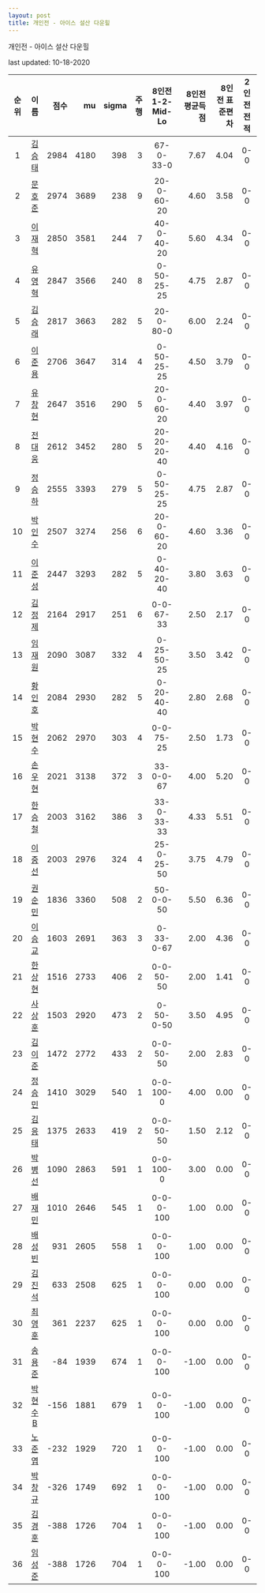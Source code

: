 ```yaml
---
layout: post
title: 개인전 - 아이스 설산 다운힐
---
```



개인전 - 아이스 설산 다운힐


last updated: 10-18-2020

| 순위 | 이름 | 점수 | mu | sigma | 주행 | 8인전 1-2-Mid-Lo | 8인전 평균득점 | 8인전 표준편차 | 2인전 전적 |
|:---:|:---:|---:|---:|---:|---:|:---:|---:|---:|:---:|
| 1 | [김승태](../gimseungtae) | 2984 | 4180 | 398 | 3 | 67-0-33-0 | 7.67 | 4.04 | 0-0 |
| 2 | [문호준](../munhojun) | 2974 | 3689 | 238 | 9 | 20-0-60-20 | 4.60 | 3.58 | 0-0 |
| 3 | [이재혁](../ijaehyeok) | 2850 | 3581 | 244 | 7 | 40-0-40-20 | 5.60 | 4.34 | 0-0 |
| 4 | [유영혁](../yuyeonghyeok) | 2847 | 3566 | 240 | 8 | 0-50-25-25 | 4.75 | 2.87 | 0-0 |
| 5 | [김승래](../gimseungrae) | 2817 | 3663 | 282 | 5 | 20-0-80-0 | 6.00 | 2.24 | 0-0 |
| 6 | [이준용](../ijunyong) | 2706 | 3647 | 314 | 4 | 0-50-25-25 | 4.50 | 3.79 | 0-0 |
| 7 | [유창현](../yuchanghyeon) | 2647 | 3516 | 290 | 5 | 20-0-60-20 | 4.40 | 3.97 | 0-0 |
| 8 | [전대웅](../jeondaewoong) | 2612 | 3452 | 280 | 5 | 20-20-20-40 | 4.40 | 4.16 | 0-0 |
| 9 | [정승하](../jeongseungha) | 2555 | 3393 | 279 | 5 | 0-50-25-25 | 4.75 | 2.87 | 0-0 |
| 10 | [박인수](../bakinsu) | 2507 | 3274 | 256 | 6 | 20-0-60-20 | 4.60 | 3.36 | 0-0 |
| 11 | [이준성](../ijunseong) | 2447 | 3293 | 282 | 5 | 0-40-20-40 | 3.80 | 3.63 | 0-0 |
| 12 | [김정제](../gimjeongje) | 2164 | 2917 | 251 | 6 | 0-0-67-33 | 2.50 | 2.17 | 0-0 |
| 13 | [임재원](../imjaewon) | 2090 | 3087 | 332 | 4 | 0-25-50-25 | 3.50 | 3.42 | 0-0 |
| 14 | [황인호](../hwanginho) | 2084 | 2930 | 282 | 5 | 0-20-40-40 | 2.80 | 2.68 | 0-0 |
| 15 | [박현수](../bakhyeonsu) | 2062 | 2970 | 303 | 4 | 0-0-75-25 | 2.50 | 1.73 | 0-0 |
| 16 | [손우현](../sonuhyeon) | 2021 | 3138 | 372 | 3 | 33-0-0-67 | 4.00 | 5.20 | 0-0 |
| 17 | [한승철](../hanseungcheol) | 2003 | 3162 | 386 | 3 | 33-0-33-33 | 4.33 | 5.51 | 0-0 |
| 18 | [이중선](../ijungseon) | 2003 | 2976 | 324 | 4 | 25-0-25-50 | 3.75 | 4.79 | 0-0 |
| 19 | [권순민](../gweonsoonmin) | 1836 | 3360 | 508 | 2 | 50-0-0-50 | 5.50 | 6.36 | 0-0 |
| 20 | [이승교](../iseunggyo) | 1603 | 2691 | 363 | 3 | 0-33-0-67 | 2.00 | 4.36 | 0-0 |
| 21 | [한상현](../hansanghyeon) | 1516 | 2733 | 406 | 2 | 0-0-50-50 | 2.00 | 1.41 | 0-0 |
| 22 | [사상훈](../sasanghun) | 1503 | 2920 | 473 | 2 | 0-50-0-50 | 3.50 | 4.95 | 0-0 |
| 23 | [김이준](../gimijun) | 1472 | 2772 | 433 | 2 | 0-0-50-50 | 2.00 | 2.83 | 0-0 |
| 24 | [정승민](../jeongseungmin) | 1410 | 3029 | 540 | 1 | 0-0-100-0 | 4.00 | 0.00 | 0-0 |
| 25 | [김응태](../gimeungtae) | 1375 | 2633 | 419 | 2 | 0-0-50-50 | 1.50 | 2.12 | 0-0 |
| 26 | [박병선](../bakbyeongseon) | 1090 | 2863 | 591 | 1 | 0-0-100-0 | 3.00 | 0.00 | 0-0 |
| 27 | [배재민](../baejaemin) | 1010 | 2646 | 545 | 1 | 0-0-0-100 | 1.00 | 0.00 | 0-0 |
| 28 | [배성빈](../baeseongbin) | 931 | 2605 | 558 | 1 | 0-0-0-100 | 1.00 | 0.00 | 0-0 |
| 29 | [김진석](../gimjinseok) | 633 | 2508 | 625 | 1 | 0-0-0-100 | 0.00 | 0.00 | 0-0 |
| 30 | [최영훈](../choiyeonghun) | 361 | 2237 | 625 | 1 | 0-0-0-100 | 0.00 | 0.00 | 0-0 |
| 31 | [송용준](../songyongjun) | -84 | 1939 | 674 | 1 | 0-0-0-100 | -1.00 | 0.00 | 0-0 |
| 32 | [박현수B](../bakhyeonsu-b) | -156 | 1881 | 679 | 1 | 0-0-0-100 | -1.00 | 0.00 | 0-0 |
| 33 | [노준엽](../nojunyeob) | -232 | 1929 | 720 | 1 | 0-0-0-100 | -1.00 | 0.00 | 0-0 |
| 34 | [박창규](../bakchanggyu) | -326 | 1749 | 692 | 1 | 0-0-0-100 | -1.00 | 0.00 | 0-0 |
| 35 | [김경훈](../gimgyeonghun) | -388 | 1726 | 704 | 1 | 0-0-0-100 | -1.00 | 0.00 | 0-0 |
| 36 | [임성준](../imseongjun) | -388 | 1726 | 704 | 1 | 0-0-0-100 | -1.00 | 0.00 | 0-0 |
